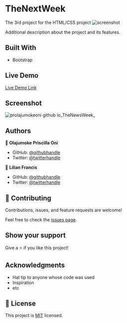 # TheNextWeek
The 3rd project for the HTML/CSS project
![screenshot](./app_screenshot.png)

Additional description about the project and its features.

## Built With

- Bootstrap

## Live Demo

[Live Demo Link](https://prolajumokeoni.github.io/TheNewsWeek/)

## Screenshot
![prolajumokeoni github io_TheNewsWeek_](https://user-images.githubusercontent.com/69638013/106491020-f2c04380-64a5-11eb-91bb-8ece21fca786.png)





## Authors

👤 **Olajumoke Priscilla Oni**

- GitHub: [@githubhandle](https://github.com/prolajumokeoni)
- Twitter: [@twitterhandle](https://twitter.com/prolajumokeoni)


👤 **Lilian Francis**

- GitHub: [@githubhandle](https://github.com/ifnotlily)
- Twitter: [@twitterhandle](https://twitter.com/ifnotlily)


## 🤝 Contributing

Contributions, issues, and feature requests are welcome!

Feel free to check the [issues page](https://github.com/prolajumokeoni/TheNewsWeek/issues).

## Show your support

Give a ⭐️ if you like this project!

## Acknowledgments

- Hat tip to anyone whose code was used
- Inspiration
- etc

## 📝 License

This project is [MIT](https://github.com/prolajumokeoni/TheNewsWeek/blob/main/LICENSE) licensed.
